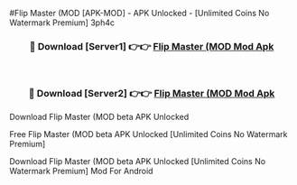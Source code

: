 #Flip Master (MOD [APK-MOD] - APK Unlocked - [Unlimited Coins No Watermark Premium] 3ph4c



<div align="center">

<h3>🔴 Download [Server1] 👉👉 <a href="https://momento.my/?title=Flip_Master_(MOD">Flip Master (MOD Mod Apk</a></h3><br>

<h3>🔴 Download [Server2] 👉👉 <a href="https://momento.my/?title=Flip_Master_(MOD">Flip Master (MOD Mod Apk</a></h3>
</div>



Download Flip Master (MOD beta APK Unlocked

Free Flip Master (MOD beta APK Unlocked [Unlimited Coins No Watermark Premium]

Download Flip Master (MOD beta APK Unlocked [Unlimited Coins No Watermark Premium] Mod For Android
